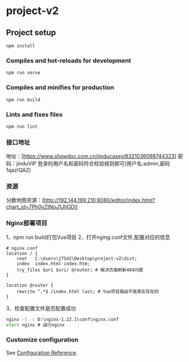 # project-v2

## Project setup
```
npm install
```

### Compiles and hot-reloads for development
```
npm run serve
```

### Compiles and minifies for production
```
npm run build
```

### Lints and fixes files
```
npm run lint
```

### 接口地址
地址：[https://www.showdoc.com.cn/jinducasey/8321036098744323]
密码：jinduVIP
登录的用户名和密码符合校验规则即可(用户名:admin,密码1qaz!QAZ)

### 资源
分数地图资源：[http://192.144.199.210:8080/editor/index.html?chart_id=7Ph0yZtNoJ1JhGDl]

### Nginx部署项目
1、npm run build打包Vue项目
2、打开nging.conf文件,配置对应的信息
```
# nginx.conf
location / {
    root   C:\Users\17542\Desktop\project-v2\dist;
    index  index.html index.htm;
    try_files $uri $uri/ @router; # 解决页面刷新404问题
}

location @router {
    rewrite ^.*$ /index.html last; # Vue项目路由不是真实存在的
}
```
3、检查配置文件是否配置成功
```cmd
nginx -t -c D:\nginx-1.22.1\conf\nginx.conf
start nginx # 运行nginx
```

### Customize configuration
See [Configuration Reference](https://cli.vuejs.org/config/).
